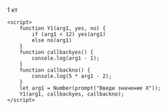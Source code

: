 1 кт
   
    <script>
        function Y1(arg1, yes, no) {
            if (arg1 < 12) yes(arg1)
            else no(arg1)
        }
        function callbackyes() {
            console.log(arg1 - 1);
        }
        function callbackno() {
            console.log(5 * arg1 - 2);
        }
        let arg1 = Number(prompt("Введи значение X"));
        Y1(arg1, callbackyes, callbackno);
    </script>
